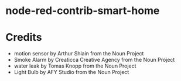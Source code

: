 # node-red-contrib-smart-home


# Credits
* motion sensor by Arthur Shlain from the Noun Project
* Smoke Alarm by Creaticca Creative Agency from the Noun Project
* water leak by Tomas Knopp from the Noun Project
* Light Bulb by AFY Studio from the Noun Project

